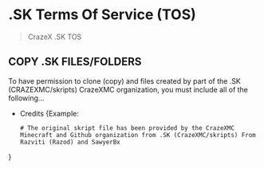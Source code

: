 # .SK Terms Of Service (TOS)
> CrazeX .SK TOS

## COPY .SK FILES/FOLDERS
To have permission to clone (copy) and files created by part of the .SK (CRAZEXMC/skripts) CrazeXMC organization, you must include all of the following...  
- Credits {Example:
  ```sk
  # The original skript file has been provided by the CrazeXMC Minecraft and Github organization from .SK (CrazeXMC/skripts) From Razviti (Razod) and SawyerBx
  ```
}

